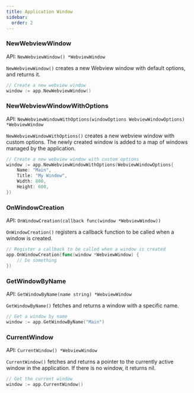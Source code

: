 ```yaml
---
title: Application Window
sidebar:
  order: 2
---
```


### NewWebviewWindow

API: `NewWebviewWindow() *WebviewWindow`

`NewWebviewWindow()` creates a new Webview window with default options, and
returns it.

```go
// Create a new webview window
window := app.NewWebviewWindow()
```

### NewWebviewWindowWithOptions

API:
`NewWebviewWindowWithOptions(windowOptions WebviewWindowOptions) *WebviewWindow`

`NewWebviewWindowWithOptions()` creates a new webview window with custom
options. The newly created window is added to a map of windows managed by the
application.

```go
// Create a new webview window with custom options
window := app.NewWebviewWindowWithOptions(WebviewWindowOptions{
    Name: "Main",
    Title: "My Window",
    Width: 800,
    Height: 600,
})
```

### OnWindowCreation

API: `OnWindowCreation(callback func(window *WebviewWindow))`

`OnWindowCreation()` registers a callback function to be called when a window is
created.

```go
// Register a callback to be called when a window is created
app.OnWindowCreation(func(window *WebviewWindow) {
    // Do something
})
```

### GetWindowByName

API: `GetWindowByName(name string) *WebviewWindow`

`GetWindowByName()` fetches and returns a window with a specific name.

```go
// Get a window by name
window := app.GetWindowByName("Main")
```

### CurrentWindow

API: `CurrentWindow() *WebviewWindow`

`CurrentWindow()` fetches and returns a pointer to the currently active window
in the application. If there is no window, it returns nil.

```go
// Get the current window
window := app.CurrentWindow()
```
